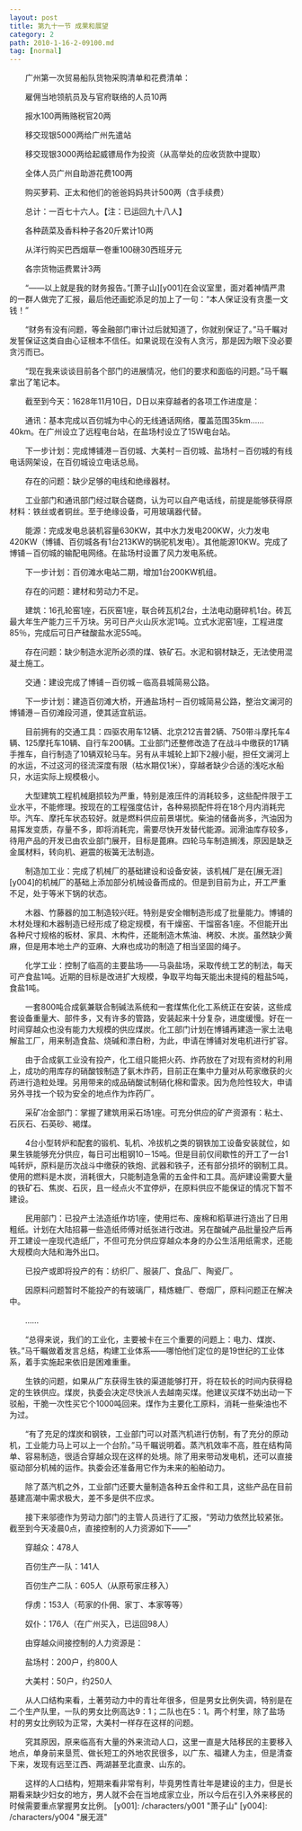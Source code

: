 ```yaml
---
layout: post
title: 第九十一节 成果和展望
category: 2
path: 2010-1-16-2-09100.md
tag: [normal]
---
```


　　广州第一次贸易船队货物采购清单和花费清单：

　　雇佣当地领航员及与官府联络的人员10两

　　报水100两贿赂税官20两

　　移交现银5000两给广州先遣站

　　移交现银3000两给起威镖局作为投资（从高举处的应收货款中提取）

　　全体人员广州自助游花费100两

　　购买萝莉、正太和他们的爸爸妈妈共计500两（含手续费）

　　总计：一百七十六人。【注：已运回九十八人】

　　各种蔬菜及香料种子各20斤累计10两

　　从洋行购买巴西烟草一卷重100磅30西班牙元

　　各宗货物运费累计3两

　　“——以上就是我的财务报告。”[萧子山][y001]在会议室里，面对着神情严肃的一群人做完了汇报，最后他还画蛇添足的加上了一句：“本人保证没有贪墨一文钱！”

　　“财务有没有问题，等金融部门审计过后就知道了，你就别保证了。”马千瞩对发誓保证这类自由心证根本不信任。如果说现在没有人贪污，那是因为眼下没必要贪污而已。

　　“现在我来谈谈目前各个部门的进展情况，他们的要求和面临的问题。”马千瞩拿出了笔记本。

　　截至到今天：1628年11月10日，D日以来穿越者的各项工作进度是：

　　通讯：基本完成以百仞城为中心的无线通话网络，覆盖范围35km……40km。在广州设立了远程电台站，在盐场村设立了15W电台站。

　　下一步计划：完成博铺港－百仞城、大美村－百仞城、盐场村－百仞城的有线电话网架设，在百仞城设立电话总局。

　　存在的问题：缺少足够的电线和绝缘器材。

　　工业部门和通讯部门经过联合磋商，认为可以自产电话线，前提是能够获得原材料：铁丝或者铜丝。至于绝缘设备，可用玻璃器代替。

　　能源：完成发电总装机容量630KW，其中水力发电200KW，火力发电420KW（博铺、百仞城各有1台213KW的锅驼机发电）。其他能源10KW。完成了博铺－百仞城的输配电网络。在盐场村设置了风力发电系统。

　　下一步计划：百仞滩水电站二期，增加1台200KW机组。

　　存在的问题：建材和劳动力不足。

　　建筑：16孔轮窑1座，石灰窑1座，联合砖瓦机2台，土法电动磨碎机1台。砖瓦最大年生产能力三千万块。另可日产火山灰水泥1吨。立式水泥窑1座，工程进度85％，完成后可日产硅酸盐水泥55吨。

　　存在问题：缺少制造水泥所必须的煤、铁矿石。水泥和钢材缺乏，无法使用混凝土施工。

　　交通：建设完成了博铺－百仞城－临高县城简易公路。

　　下一步计划：建造百仞滩大桥，开通盐场村－百仞城简易公路，整治文澜河的博铺港－百仞滩段河道，使其适宜航运。

　　目前拥有的交通工具：四驱农用车12辆、北京212吉普2辆、750带斗摩托车4辆、125摩托车10辆、自行车200辆。工业部门还整修改造了在战斗中缴获的17辆手推车，自行制造了10辆双轮马车。另有从丰城轮上卸下2艘小艇，担任文澜河上的水运，不过这河的径流深度有限（枯水期仅1米），穿越者缺少合适的浅吃水船只，水运实际上规模极小。

　　大型建筑工程机械磨损较为严重，特别是液压件的消耗较多，这些配件限于工业水平，不能修理。按现在的工程强度估计，各种易损配件将在18个月内消耗完毕。汽车、摩托车状态较好。就是燃料供应前景堪忧。柴油的储备尚多，汽油因为易挥发变质，存量不多，即将消耗完，需要尽快开发替代能源。润滑油库存较多，待用产品的开发已由农业部门展开，目标是蓖麻。四轮马车制造搁浅，原因是缺乏金属材料，转向机、避震的板簧无法制造。

　　制造加工业：完成了机械厂的基础建设和设备安装，该机械厂是在[展无涯][y004]的机械厂的基础上添加部分机械设备而成的。但是到目前为止，开工严重不足，处于等米下锅的状态。

　　木器、竹藤器的加工制造较兴旺。特别是安全帽制造形成了批量能力。博铺的木材处理和木器制造已经形成了稳定规模，有干燥窑、干馏窑各1座。不但能开出各种尺寸规格的板材、家具、木构件，还能制造木焦油、栲胶、木炭。虽然缺少黄麻，但是用本地土产的亚麻、大麻也成功的制造了相当坚固的绳子。

　　化学工业：控制了临高的主要盐场――马袅盐场，采取传统工艺的制法，每天可产食盐1吨。近期的目标是改进扩大规模，争取平均每天能出未提纯的粗盐5吨，食盐1吨。

　　一套800吨合成氨兼联合制碱法系统和一套煤焦化化工系统正在安装，这些成套设备重量大、部件多，又有许多的管路，安装起来十分复杂，进度缓慢。好在一时间穿越众也没有能力大规模的供应煤炭。化工部门计划在博铺再建造一家土法电解盐工厂，用来制造食盐、烧碱和漂白粉，为此，申请在博铺对发电机进行扩容。

　　由于合成氨工业没有投产，化工组只能把火药、炸药放在了对现有资材的利用上，成功的用库存的硝酸铵制造了氨木炸药，目前正在集中力量对从苟家缴获的火药进行造粒处理。另用带来的成品硝酸试制硝化棉和雷汞。因为危险性较大，申请另外寻找一个较为安全的地点作为炸药厂。

　　采矿冶金部门：掌握了建筑用采石场1座。可充分供应的矿产资源有：粘土、石灰石、石英砂、褐煤。

　　4台小型转炉和配套的锻机、轧机、冷拔机之类的钢铁加工设备安装就位，如果生铁能够充分供应，每日可出粗钢10－15吨。但是目前仅间歇性的开工了一台1吨转炉，原料是历次战斗中缴获的铁炮、武器和铁子，还有部分损坏的钢制工具。使用的燃料是木炭，消耗很大，只能制造急需的五金件和工具。高炉建设需要大量的铁矿石、焦炭、石灰，且一经点火不宜停炉，在原料供应不能保证的情况下暂不建设。

　　民用部门：已投产土法造纸作坊1座，使用烂布、废棉和稻草进行造出了日用粗纸。计划在大陆招募一些造纸师傅对纸张进行改进。另在酸碱产品批量投产后再开工建设一座现代造纸厂，不但可充分供应穿越众本身的办公生活用纸需求，还能大规模向大陆和海外出口。

　　已投产或即将投产的有：纺织厂、服装厂、食品厂、陶瓷厂。

　　因原料问题暂时不能投产的有玻璃厂，精炼糖厂、卷烟厂，原料问题正在解决中。

　　……

　　“总得来说，我们的工业化，主要被卡在三个重要的问题上：电力、煤炭、铁。”马千瞩做着发言总结，构建工业体系——哪怕他们定位的是19世纪的工业体系，着手实施起来依旧是困难重重。

　　生铁的问题，如果从广东获得生铁的渠道能够打开，将在较长的时间内获得稳定的生铁供应。煤炭，执委会决定尽快派人去越南买煤。他建议买煤不妨出动一下驳船，干脆一次性买它个1000吨回来。煤作为主要化工原料，消耗一些柴油也不为过。

　　“有了充足的煤炭和钢铁，工业部门可以对蒸汽机进行仿制，有了充分的原动机，工业能力马上可以上一个台阶。”马千瞩说明着。蒸汽机效率不高，胜在结构简单、容易制造，很适合穿越众现在这样的处境。除了用来带动发电机，还可以直接驱动部分机械的运作。执委会还准备用它作为未来的船舶动力。

　　除了蒸汽机之外，工业部门还要大量制造各种五金件和工具，这些产品在目前基建高潮中需求极大，差不多是供不应求。

　　接下来邬德作为劳动力部门的主管人员进行了汇报，“劳动力依然比较紧张。截至到今天凌晨0点，直接控制的人力资源如下——”

　　穿越众：478人

　　百仞生产一队：141人

　　百仞生产二队：605人（从原苟家庄移入）

　　俘虏：153人（苟家的仆佣、家丁、本家等等）

　　奴仆：176人（在广州买入，已运回98人）

　　由穿越众间接控制的人力资源是：

　　盐场村：200户，约800人

　　大美村：50户，约250人

　　从人口结构来看，土著劳动力中的青壮年很多，但是男女比例失调，特别是在二个生产队里，一队的男女比例高达9：1；二队也在5：1。两个村里，除了盐场村的男女比例较为正常，大美村一样存在这样的问题。

　　究其原因，原来临高有大量的外来流动人口，这里一直是大陆移民的主要移入地点，单身前来垦荒、做长短工的外地农民很多，以广东、福建人为主，但是清查下来，发现有远至江西、两湖甚至北直隶、山东的。

　　这样的人口结构，短期来看非常有利，毕竟男性青壮年是建设的主力，但是长期看来缺少妇女的地方，男人就不会在当地成家立业，所以今后在引入外来移民的时候需要重点掌握男女比例。
[y001]: /characters/y001 "萧子山"
[y004]: /characters/y004 "展无涯"
